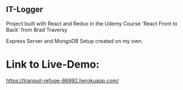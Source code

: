 ## IT-Logger

Project built with React and Redux in the Udemy Course 'React Front to Back' from Brad Traversy

Express Server and MongoDB Setup created on my own. 

# Link to Live-Demo:

https://tranquil-refuge-86992.herokuapp.com/